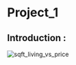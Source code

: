 # Project_1 
## Introduction : 
![sqft_living_vs_price](https://github.com/user-attachments/assets/5fdd9d1c-a677-4b86-9b53-e217d44f1858)
